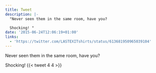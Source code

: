 ```yaml
---
title: Tweet
description: |-
  "Never seen them in the same room, have you?

  Shocking! "
date: '2015-06-24T12:06:19+01:00'
links:
  - 'https://twitter.com/LASTEXITshirts/status/613681950965039104'
---
```

Never seen them in the same room, have you?

Shocking! 
      {{< tweet 4 4 >}}
    

